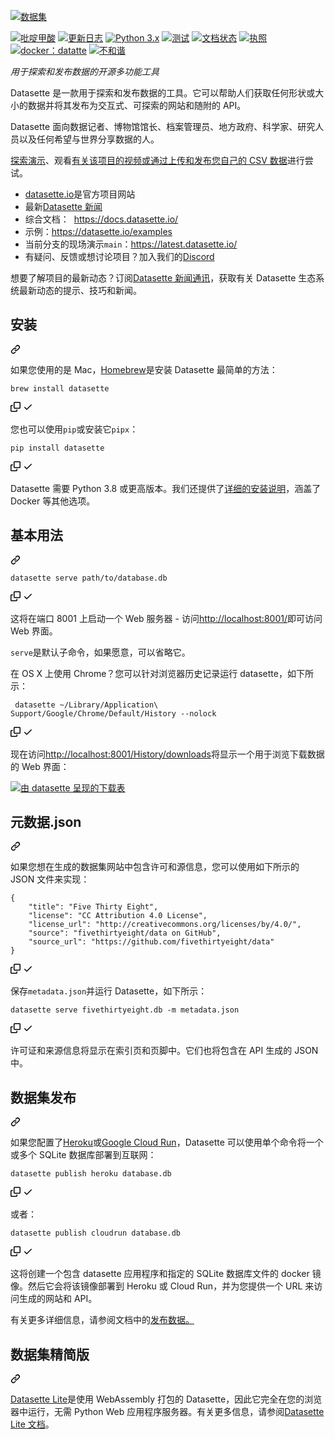<div class="Box-sc-g0xbh4-0 bJMeLZ js-snippet-clipboard-copy-unpositioned" data-hpc="true"><article class="markdown-body entry-content container-lg" itemprop="text"><p dir="auto"><a target="_blank" rel="noopener noreferrer nofollow" href="https://camo.githubusercontent.com/54ff21b276a47e54824527ad7d85f268d7d0ba3d2ee31d906a82248f62bf8f81/68747470733a2f2f6461746173657474652e696f2f7374617469632f6461746173657474652d6c6f676f2e737667"><img src="https://camo.githubusercontent.com/54ff21b276a47e54824527ad7d85f268d7d0ba3d2ee31d906a82248f62bf8f81/68747470733a2f2f6461746173657474652e696f2f7374617469632f6461746173657474652d6c6f676f2e737667" alt="数据集" data-canonical-src="https://datasette.io/static/datasette-logo.svg" style="max-width: 100%;"></a></p>
<p dir="auto"><a href="https://pypi.org/project/datasette/" rel="nofollow"><img src="https://camo.githubusercontent.com/2a736629bd34f0c189e6c5f96b67811e97d961ba0ca8de116c82a0a42581a11f/68747470733a2f2f696d672e736869656c64732e696f2f707970692f762f6461746173657474652e737667" alt="吡啶甲酸" data-canonical-src="https://img.shields.io/pypi/v/datasette.svg" style="max-width: 100%;"></a>
<a href="https://docs.datasette.io/en/latest/changelog.html" rel="nofollow"><img src="https://camo.githubusercontent.com/d8a3377bcc2dcdd1ebc0658927e639c1541e8664bc6cc01e719a78bce27383bd/68747470733a2f2f696d672e736869656c64732e696f2f6769746875622f762f72656c656173652f73696d6f6e772f6461746173657474653f6c6162656c3d6368616e67656c6f67" alt="更新日志" data-canonical-src="https://img.shields.io/github/v/release/simonw/datasette?label=changelog" style="max-width: 100%;"></a>
<a href="https://pypi.org/project/datasette/" rel="nofollow"><img src="https://camo.githubusercontent.com/4692dc6ad54ef497cdc812c4a1718d2885d8b7342e59f8f2c52659f4e522625b/68747470733a2f2f696d672e736869656c64732e696f2f707970692f707976657273696f6e732f6461746173657474652e7376673f6c6f676f3d707974686f6e266c6f676f436f6c6f723d7768697465" alt="Python 3.x" data-canonical-src="https://img.shields.io/pypi/pyversions/datasette.svg?logo=python&amp;logoColor=white" style="max-width: 100%;"></a>
<a href="https://github.com/simonw/datasette/actions?query=workflow%3ATest"><img src="https://github.com/simonw/datasette/workflows/Test/badge.svg" alt="测试" style="max-width: 100%;"></a>
<a href="https://docs.datasette.io/en/latest/?badge=latest" rel="nofollow"><img src="https://camo.githubusercontent.com/f6c3f43c250f9a962f13286497c2ec43d9c26a1b37e93a1358cc8f637a9ef291/68747470733a2f2f72656164746865646f63732e6f72672f70726f6a656374732f6461746173657474652f62616467652f3f76657273696f6e3d6c6174657374" alt="文档状态" data-canonical-src="https://readthedocs.org/projects/datasette/badge/?version=latest" style="max-width: 100%;"></a>
<a href="https://github.com/simonw/datasette/blob/main/LICENSE"><img src="https://camo.githubusercontent.com/8b67f2d51530fac6fddb08752398ad6a59a18e3a55b334a1cea0217f8c331d47/68747470733a2f2f696d672e736869656c64732e696f2f62616467652f6c6963656e73652d417061636865253230322e302d626c75652e737667" alt="执照" data-canonical-src="https://img.shields.io/badge/license-Apache%202.0-blue.svg" style="max-width: 100%;"></a>
<a href="https://hub.docker.com/r/datasetteproject/datasette" rel="nofollow"><img src="https://camo.githubusercontent.com/3ed95e9d49a1addb96adc262f6504f163bc341a661f2b28ee8fc0d47114b9014/68747470733a2f2f696d672e736869656c64732e696f2f62616467652f646f636b65722d6461746173657474652d626c7565" alt="docker：datatte" data-canonical-src="https://img.shields.io/badge/docker-datasette-blue" style="max-width: 100%;"></a>
<a href="https://datasette.io/discord" rel="nofollow"><img src="https://camo.githubusercontent.com/23b38378bd229ee470876a012bde2acfc27234f00bca7ebe0f5114bb7c1556a6/68747470733a2f2f696d672e736869656c64732e696f2f646973636f72642f3832333937313238363330383335363135373f6c6162656c3d646973636f7264" alt="不和谐" data-canonical-src="https://img.shields.io/discord/823971286308356157?label=discord" style="max-width: 100%;"></a></p>
<p dir="auto"><em><font style="vertical-align: inherit;"><font style="vertical-align: inherit;">用于探索和发布数据的开源多功能工具</font></font></em></p>
<p dir="auto"><font style="vertical-align: inherit;"><font style="vertical-align: inherit;">Datasette 是一款用于探索和发布数据的工具。它可以帮助人们获取任何形状或大小的数据并将其发布为交互式、可探索的网站和随附的 API。</font></font></p>
<p dir="auto"><font style="vertical-align: inherit;"><font style="vertical-align: inherit;">Datasette 面向数据记者、博物馆馆长、档案管理员、地方政府、科学家、研究人员以及任何希望与世界分享数据的人。</font></font></p>
<p dir="auto"><a href="https://global-power-plants.datasettes.com/global-power-plants/global-power-plants" rel="nofollow"><font style="vertical-align: inherit;"><font style="vertical-align: inherit;">探索演示</font></font></a><font style="vertical-align: inherit;"><font style="vertical-align: inherit;">、观看</font></font><a href="https://simonwillison.net/2021/Feb/7/video/" rel="nofollow"><font style="vertical-align: inherit;"><font style="vertical-align: inherit;">有关该项目的视频或通过</font></font></a><font style="vertical-align: inherit;"></font><a href="https://docs.datasette.io/en/stable/getting_started.html#try-datasette-without-installing-anything-using-glitch" rel="nofollow"><font style="vertical-align: inherit;"><font style="vertical-align: inherit;">上传和发布您自己的 CSV 数据</font></font></a><font style="vertical-align: inherit;"><font style="vertical-align: inherit;">进行尝试</font><font style="vertical-align: inherit;">。</font></font></p>
<ul dir="auto">
<li><a href="https://datasette.io/" rel="nofollow"><font style="vertical-align: inherit;"><font style="vertical-align: inherit;">datasette.io</font></font></a><font style="vertical-align: inherit;"><font style="vertical-align: inherit;">是官方项目网站</font></font></li>
<li><font style="vertical-align: inherit;"><font style="vertical-align: inherit;">最新</font></font><a href="https://datasette.io/news" rel="nofollow"><font style="vertical-align: inherit;"><font style="vertical-align: inherit;">Datasette 新闻</font></font></a></li>
<li><font style="vertical-align: inherit;"><font style="vertical-align: inherit;">综合文档：&nbsp; </font></font><a href="https://docs.datasette.io/" rel="nofollow"><font style="vertical-align: inherit;"><font style="vertical-align: inherit;">https://docs.datasette.io/</font></font></a></li>
<li><font style="vertical-align: inherit;"><font style="vertical-align: inherit;">示例：</font></font><a href="https://datasette.io/examples" rel="nofollow"><font style="vertical-align: inherit;"><font style="vertical-align: inherit;">https://datasette.io/examples</font></font></a></li>
<li><font style="vertical-align: inherit;"><font style="vertical-align: inherit;">当前分支的现场演示</font></font><code>main</code><font style="vertical-align: inherit;"><font style="vertical-align: inherit;">：</font></font><a href="https://latest.datasette.io/" rel="nofollow"><font style="vertical-align: inherit;"><font style="vertical-align: inherit;">https://latest.datasette.io/</font></font></a></li>
<li><font style="vertical-align: inherit;"><font style="vertical-align: inherit;">有疑问、反馈或想讨论项目？加入我们的</font></font><a href="https://datasette.io/discord" rel="nofollow"><font style="vertical-align: inherit;"><font style="vertical-align: inherit;">Discord</font></font></a></li>
</ul>
<p dir="auto"><font style="vertical-align: inherit;"><font style="vertical-align: inherit;">想要了解项目的最新动态？订阅</font></font><a href="https://datasette.substack.com/" rel="nofollow"><font style="vertical-align: inherit;"><font style="vertical-align: inherit;">Datasette 新闻通讯</font></font></a><font style="vertical-align: inherit;"><font style="vertical-align: inherit;">，获取有关 Datasette 生态系统最新动态的提示、技巧和新闻。</font></font></p>
<div class="markdown-heading" dir="auto"><h2 tabindex="-1" class="heading-element" dir="auto"><font style="vertical-align: inherit;"><font style="vertical-align: inherit;">安装</font></font></h2><a id="user-content-installation" class="anchor" aria-label="固定链接：安装" href="#installation"><svg class="octicon octicon-link" viewBox="0 0 16 16" version="1.1" width="16" height="16" aria-hidden="true"><path d="m7.775 3.275 1.25-1.25a3.5 3.5 0 1 1 4.95 4.95l-2.5 2.5a3.5 3.5 0 0 1-4.95 0 .751.751 0 0 1 .018-1.042.751.751 0 0 1 1.042-.018 1.998 1.998 0 0 0 2.83 0l2.5-2.5a2.002 2.002 0 0 0-2.83-2.83l-1.25 1.25a.751.751 0 0 1-1.042-.018.751.751 0 0 1-.018-1.042Zm-4.69 9.64a1.998 1.998 0 0 0 2.83 0l1.25-1.25a.751.751 0 0 1 1.042.018.751.751 0 0 1 .018 1.042l-1.25 1.25a3.5 3.5 0 1 1-4.95-4.95l2.5-2.5a3.5 3.5 0 0 1 4.95 0 .751.751 0 0 1-.018 1.042.751.751 0 0 1-1.042.018 1.998 1.998 0 0 0-2.83 0l-2.5 2.5a1.998 1.998 0 0 0 0 2.83Z"></path></svg></a></div>
<p dir="auto"><font style="vertical-align: inherit;"><font style="vertical-align: inherit;">如果您使用的是 Mac，</font></font><a href="https://brew.sh/" rel="nofollow"><font style="vertical-align: inherit;"><font style="vertical-align: inherit;">Homebrew</font></font></a><font style="vertical-align: inherit;"><font style="vertical-align: inherit;">是安装 Datasette 最简单的方法：</font></font></p>
<div class="snippet-clipboard-content notranslate position-relative overflow-auto"><pre class="notranslate"><code>brew install datasette
</code></pre><div class="zeroclipboard-container">
    <clipboard-copy aria-label="Copy" class="ClipboardButton btn btn-invisible js-clipboard-copy m-2 p-0 tooltipped-no-delay d-flex flex-justify-center flex-items-center" data-copy-feedback="Copied!" data-tooltip-direction="w" value="brew install datasette" tabindex="0" role="button">
      <svg aria-hidden="true" height="16" viewBox="0 0 16 16" version="1.1" width="16" data-view-component="true" class="octicon octicon-copy js-clipboard-copy-icon">
    <path d="M0 6.75C0 5.784.784 5 1.75 5h1.5a.75.75 0 0 1 0 1.5h-1.5a.25.25 0 0 0-.25.25v7.5c0 .138.112.25.25.25h7.5a.25.25 0 0 0 .25-.25v-1.5a.75.75 0 0 1 1.5 0v1.5A1.75 1.75 0 0 1 9.25 16h-7.5A1.75 1.75 0 0 1 0 14.25Z"></path><path d="M5 1.75C5 .784 5.784 0 6.75 0h7.5C15.216 0 16 .784 16 1.75v7.5A1.75 1.75 0 0 1 14.25 11h-7.5A1.75 1.75 0 0 1 5 9.25Zm1.75-.25a.25.25 0 0 0-.25.25v7.5c0 .138.112.25.25.25h7.5a.25.25 0 0 0 .25-.25v-7.5a.25.25 0 0 0-.25-.25Z"></path>
</svg>
      <svg aria-hidden="true" height="16" viewBox="0 0 16 16" version="1.1" width="16" data-view-component="true" class="octicon octicon-check js-clipboard-check-icon color-fg-success d-none">
    <path d="M13.78 4.22a.75.75 0 0 1 0 1.06l-7.25 7.25a.75.75 0 0 1-1.06 0L2.22 9.28a.751.751 0 0 1 .018-1.042.751.751 0 0 1 1.042-.018L6 10.94l6.72-6.72a.75.75 0 0 1 1.06 0Z"></path>
</svg>
    </clipboard-copy>
  </div></div>
<p dir="auto"><font style="vertical-align: inherit;"><font style="vertical-align: inherit;">您也可以使用</font></font><code>pip</code><font style="vertical-align: inherit;"><font style="vertical-align: inherit;">或安装它</font></font><code>pipx</code><font style="vertical-align: inherit;"><font style="vertical-align: inherit;">：</font></font></p>
<div class="snippet-clipboard-content notranslate position-relative overflow-auto"><pre class="notranslate"><code>pip install datasette
</code></pre><div class="zeroclipboard-container">
    <clipboard-copy aria-label="Copy" class="ClipboardButton btn btn-invisible js-clipboard-copy m-2 p-0 tooltipped-no-delay d-flex flex-justify-center flex-items-center" data-copy-feedback="Copied!" data-tooltip-direction="w" value="pip install datasette" tabindex="0" role="button">
      <svg aria-hidden="true" height="16" viewBox="0 0 16 16" version="1.1" width="16" data-view-component="true" class="octicon octicon-copy js-clipboard-copy-icon">
    <path d="M0 6.75C0 5.784.784 5 1.75 5h1.5a.75.75 0 0 1 0 1.5h-1.5a.25.25 0 0 0-.25.25v7.5c0 .138.112.25.25.25h7.5a.25.25 0 0 0 .25-.25v-1.5a.75.75 0 0 1 1.5 0v1.5A1.75 1.75 0 0 1 9.25 16h-7.5A1.75 1.75 0 0 1 0 14.25Z"></path><path d="M5 1.75C5 .784 5.784 0 6.75 0h7.5C15.216 0 16 .784 16 1.75v7.5A1.75 1.75 0 0 1 14.25 11h-7.5A1.75 1.75 0 0 1 5 9.25Zm1.75-.25a.25.25 0 0 0-.25.25v7.5c0 .138.112.25.25.25h7.5a.25.25 0 0 0 .25-.25v-7.5a.25.25 0 0 0-.25-.25Z"></path>
</svg>
      <svg aria-hidden="true" height="16" viewBox="0 0 16 16" version="1.1" width="16" data-view-component="true" class="octicon octicon-check js-clipboard-check-icon color-fg-success d-none">
    <path d="M13.78 4.22a.75.75 0 0 1 0 1.06l-7.25 7.25a.75.75 0 0 1-1.06 0L2.22 9.28a.751.751 0 0 1 .018-1.042.751.751 0 0 1 1.042-.018L6 10.94l6.72-6.72a.75.75 0 0 1 1.06 0Z"></path>
</svg>
    </clipboard-copy>
  </div></div>
<p dir="auto"><font style="vertical-align: inherit;"><font style="vertical-align: inherit;">Datasette 需要 Python 3.8 或更高版本。我们还提供了</font></font><a href="https://docs.datasette.io/en/stable/installation.html" rel="nofollow"><font style="vertical-align: inherit;"><font style="vertical-align: inherit;">详细的安装说明</font></font></a><font style="vertical-align: inherit;"><font style="vertical-align: inherit;">，涵盖了 Docker 等其他选项。</font></font></p>
<div class="markdown-heading" dir="auto"><h2 tabindex="-1" class="heading-element" dir="auto"><font style="vertical-align: inherit;"><font style="vertical-align: inherit;">基本用法</font></font></h2><a id="user-content-basic-usage" class="anchor" aria-label="永久链接：基本用法" href="#basic-usage"><svg class="octicon octicon-link" viewBox="0 0 16 16" version="1.1" width="16" height="16" aria-hidden="true"><path d="m7.775 3.275 1.25-1.25a3.5 3.5 0 1 1 4.95 4.95l-2.5 2.5a3.5 3.5 0 0 1-4.95 0 .751.751 0 0 1 .018-1.042.751.751 0 0 1 1.042-.018 1.998 1.998 0 0 0 2.83 0l2.5-2.5a2.002 2.002 0 0 0-2.83-2.83l-1.25 1.25a.751.751 0 0 1-1.042-.018.751.751 0 0 1-.018-1.042Zm-4.69 9.64a1.998 1.998 0 0 0 2.83 0l1.25-1.25a.751.751 0 0 1 1.042.018.751.751 0 0 1 .018 1.042l-1.25 1.25a3.5 3.5 0 1 1-4.95-4.95l2.5-2.5a3.5 3.5 0 0 1 4.95 0 .751.751 0 0 1-.018 1.042.751.751 0 0 1-1.042.018 1.998 1.998 0 0 0-2.83 0l-2.5 2.5a1.998 1.998 0 0 0 0 2.83Z"></path></svg></a></div>
<div class="snippet-clipboard-content notranslate position-relative overflow-auto"><pre class="notranslate"><code>datasette serve path/to/database.db
</code></pre><div class="zeroclipboard-container">
    <clipboard-copy aria-label="Copy" class="ClipboardButton btn btn-invisible js-clipboard-copy m-2 p-0 tooltipped-no-delay d-flex flex-justify-center flex-items-center" data-copy-feedback="Copied!" data-tooltip-direction="w" value="datasette serve path/to/database.db" tabindex="0" role="button">
      <svg aria-hidden="true" height="16" viewBox="0 0 16 16" version="1.1" width="16" data-view-component="true" class="octicon octicon-copy js-clipboard-copy-icon">
    <path d="M0 6.75C0 5.784.784 5 1.75 5h1.5a.75.75 0 0 1 0 1.5h-1.5a.25.25 0 0 0-.25.25v7.5c0 .138.112.25.25.25h7.5a.25.25 0 0 0 .25-.25v-1.5a.75.75 0 0 1 1.5 0v1.5A1.75 1.75 0 0 1 9.25 16h-7.5A1.75 1.75 0 0 1 0 14.25Z"></path><path d="M5 1.75C5 .784 5.784 0 6.75 0h7.5C15.216 0 16 .784 16 1.75v7.5A1.75 1.75 0 0 1 14.25 11h-7.5A1.75 1.75 0 0 1 5 9.25Zm1.75-.25a.25.25 0 0 0-.25.25v7.5c0 .138.112.25.25.25h7.5a.25.25 0 0 0 .25-.25v-7.5a.25.25 0 0 0-.25-.25Z"></path>
</svg>
      <svg aria-hidden="true" height="16" viewBox="0 0 16 16" version="1.1" width="16" data-view-component="true" class="octicon octicon-check js-clipboard-check-icon color-fg-success d-none">
    <path d="M13.78 4.22a.75.75 0 0 1 0 1.06l-7.25 7.25a.75.75 0 0 1-1.06 0L2.22 9.28a.751.751 0 0 1 .018-1.042.751.751 0 0 1 1.042-.018L6 10.94l6.72-6.72a.75.75 0 0 1 1.06 0Z"></path>
</svg>
    </clipboard-copy>
  </div></div>
<p dir="auto"><font style="vertical-align: inherit;"><font style="vertical-align: inherit;">这将在端口 8001 上启动一个 Web 服务器 - 访问</font></font><a href="http://localhost:8001/" rel="nofollow"><font style="vertical-align: inherit;"><font style="vertical-align: inherit;">http://localhost:8001/</font></font></a><font style="vertical-align: inherit;"><font style="vertical-align: inherit;">即可访问 Web 界面。</font></font></p>
<p dir="auto"><code>serve</code><font style="vertical-align: inherit;"><font style="vertical-align: inherit;">是默认子命令，如果愿意，可以省略它。</font></font></p>
<p dir="auto"><font style="vertical-align: inherit;"><font style="vertical-align: inherit;">在 OS X 上使用 Chrome？您可以针对浏览器历史记录运行 datasette，如下所示：</font></font></p>
<div class="snippet-clipboard-content notranslate position-relative overflow-auto"><pre class="notranslate"><code> datasette ~/Library/Application\ Support/Google/Chrome/Default/History --nolock
</code></pre><div class="zeroclipboard-container">
    <clipboard-copy aria-label="Copy" class="ClipboardButton btn btn-invisible js-clipboard-copy m-2 p-0 tooltipped-no-delay d-flex flex-justify-center flex-items-center" data-copy-feedback="Copied!" data-tooltip-direction="w" value=" datasette ~/Library/Application\ Support/Google/Chrome/Default/History --nolock" tabindex="0" role="button">
      <svg aria-hidden="true" height="16" viewBox="0 0 16 16" version="1.1" width="16" data-view-component="true" class="octicon octicon-copy js-clipboard-copy-icon">
    <path d="M0 6.75C0 5.784.784 5 1.75 5h1.5a.75.75 0 0 1 0 1.5h-1.5a.25.25 0 0 0-.25.25v7.5c0 .138.112.25.25.25h7.5a.25.25 0 0 0 .25-.25v-1.5a.75.75 0 0 1 1.5 0v1.5A1.75 1.75 0 0 1 9.25 16h-7.5A1.75 1.75 0 0 1 0 14.25Z"></path><path d="M5 1.75C5 .784 5.784 0 6.75 0h7.5C15.216 0 16 .784 16 1.75v7.5A1.75 1.75 0 0 1 14.25 11h-7.5A1.75 1.75 0 0 1 5 9.25Zm1.75-.25a.25.25 0 0 0-.25.25v7.5c0 .138.112.25.25.25h7.5a.25.25 0 0 0 .25-.25v-7.5a.25.25 0 0 0-.25-.25Z"></path>
</svg>
      <svg aria-hidden="true" height="16" viewBox="0 0 16 16" version="1.1" width="16" data-view-component="true" class="octicon octicon-check js-clipboard-check-icon color-fg-success d-none">
    <path d="M13.78 4.22a.75.75 0 0 1 0 1.06l-7.25 7.25a.75.75 0 0 1-1.06 0L2.22 9.28a.751.751 0 0 1 .018-1.042.751.751 0 0 1 1.042-.018L6 10.94l6.72-6.72a.75.75 0 0 1 1.06 0Z"></path>
</svg>
    </clipboard-copy>
  </div></div>
<p dir="auto"><font style="vertical-align: inherit;"><font style="vertical-align: inherit;">现在访问</font></font><a href="http://localhost:8001/History/downloads" rel="nofollow"><font style="vertical-align: inherit;"><font style="vertical-align: inherit;">http://localhost:8001/History/downloads</font></font></a><font style="vertical-align: inherit;"><font style="vertical-align: inherit;">将显示一个用于浏览下载数据的 Web 界面：</font></font></p>
<p dir="auto"><a target="_blank" rel="noopener noreferrer nofollow" href="https://camo.githubusercontent.com/145ff359e2964fd65797a2869c2fa924f9caf9bed58954a28dcbfd530d6618c3/68747470733a2f2f7374617469632e73696d6f6e77696c6c69736f6e2e6e65742f7374617469632f323031372f6461746173657474652d646f776e6c6f6164732e706e67"><img src="https://camo.githubusercontent.com/145ff359e2964fd65797a2869c2fa924f9caf9bed58954a28dcbfd530d6618c3/68747470733a2f2f7374617469632e73696d6f6e77696c6c69736f6e2e6e65742f7374617469632f323031372f6461746173657474652d646f776e6c6f6164732e706e67" alt="由 datasette 呈现的下载表" data-canonical-src="https://static.simonwillison.net/static/2017/datasette-downloads.png" style="max-width: 100%;"></a></p>
<div class="markdown-heading" dir="auto"><h2 tabindex="-1" class="heading-element" dir="auto"><font style="vertical-align: inherit;"><font style="vertical-align: inherit;">元数据.json</font></font></h2><a id="user-content-metadatajson" class="anchor" aria-label="永久链接：metadata.json" href="#metadatajson"><svg class="octicon octicon-link" viewBox="0 0 16 16" version="1.1" width="16" height="16" aria-hidden="true"><path d="m7.775 3.275 1.25-1.25a3.5 3.5 0 1 1 4.95 4.95l-2.5 2.5a3.5 3.5 0 0 1-4.95 0 .751.751 0 0 1 .018-1.042.751.751 0 0 1 1.042-.018 1.998 1.998 0 0 0 2.83 0l2.5-2.5a2.002 2.002 0 0 0-2.83-2.83l-1.25 1.25a.751.751 0 0 1-1.042-.018.751.751 0 0 1-.018-1.042Zm-4.69 9.64a1.998 1.998 0 0 0 2.83 0l1.25-1.25a.751.751 0 0 1 1.042.018.751.751 0 0 1 .018 1.042l-1.25 1.25a3.5 3.5 0 1 1-4.95-4.95l2.5-2.5a3.5 3.5 0 0 1 4.95 0 .751.751 0 0 1-.018 1.042.751.751 0 0 1-1.042.018 1.998 1.998 0 0 0-2.83 0l-2.5 2.5a1.998 1.998 0 0 0 0 2.83Z"></path></svg></a></div>
<p dir="auto"><font style="vertical-align: inherit;"><font style="vertical-align: inherit;">如果您想在生成的数据集网站中包含许可和源信息，您可以使用如下所示的 JSON 文件来实现：</font></font></p>
<div class="snippet-clipboard-content notranslate position-relative overflow-auto"><pre class="notranslate"><code>{
    "title": "Five Thirty Eight",
    "license": "CC Attribution 4.0 License",
    "license_url": "http://creativecommons.org/licenses/by/4.0/",
    "source": "fivethirtyeight/data on GitHub",
    "source_url": "https://github.com/fivethirtyeight/data"
}
</code></pre><div class="zeroclipboard-container">
    <clipboard-copy aria-label="Copy" class="ClipboardButton btn btn-invisible js-clipboard-copy m-2 p-0 tooltipped-no-delay d-flex flex-justify-center flex-items-center" data-copy-feedback="Copied!" data-tooltip-direction="w" value="{
    &quot;title&quot;: &quot;Five Thirty Eight&quot;,
    &quot;license&quot;: &quot;CC Attribution 4.0 License&quot;,
    &quot;license_url&quot;: &quot;http://creativecommons.org/licenses/by/4.0/&quot;,
    &quot;source&quot;: &quot;fivethirtyeight/data on GitHub&quot;,
    &quot;source_url&quot;: &quot;https://github.com/fivethirtyeight/data&quot;
}" tabindex="0" role="button">
      <svg aria-hidden="true" height="16" viewBox="0 0 16 16" version="1.1" width="16" data-view-component="true" class="octicon octicon-copy js-clipboard-copy-icon">
    <path d="M0 6.75C0 5.784.784 5 1.75 5h1.5a.75.75 0 0 1 0 1.5h-1.5a.25.25 0 0 0-.25.25v7.5c0 .138.112.25.25.25h7.5a.25.25 0 0 0 .25-.25v-1.5a.75.75 0 0 1 1.5 0v1.5A1.75 1.75 0 0 1 9.25 16h-7.5A1.75 1.75 0 0 1 0 14.25Z"></path><path d="M5 1.75C5 .784 5.784 0 6.75 0h7.5C15.216 0 16 .784 16 1.75v7.5A1.75 1.75 0 0 1 14.25 11h-7.5A1.75 1.75 0 0 1 5 9.25Zm1.75-.25a.25.25 0 0 0-.25.25v7.5c0 .138.112.25.25.25h7.5a.25.25 0 0 0 .25-.25v-7.5a.25.25 0 0 0-.25-.25Z"></path>
</svg>
      <svg aria-hidden="true" height="16" viewBox="0 0 16 16" version="1.1" width="16" data-view-component="true" class="octicon octicon-check js-clipboard-check-icon color-fg-success d-none">
    <path d="M13.78 4.22a.75.75 0 0 1 0 1.06l-7.25 7.25a.75.75 0 0 1-1.06 0L2.22 9.28a.751.751 0 0 1 .018-1.042.751.751 0 0 1 1.042-.018L6 10.94l6.72-6.72a.75.75 0 0 1 1.06 0Z"></path>
</svg>
    </clipboard-copy>
  </div></div>
<p dir="auto"><font style="vertical-align: inherit;"><font style="vertical-align: inherit;">保存</font></font><code>metadata.json</code><font style="vertical-align: inherit;"><font style="vertical-align: inherit;">并运行 Datasette，如下所示：</font></font></p>
<div class="snippet-clipboard-content notranslate position-relative overflow-auto"><pre class="notranslate"><code>datasette serve fivethirtyeight.db -m metadata.json
</code></pre><div class="zeroclipboard-container">
    <clipboard-copy aria-label="Copy" class="ClipboardButton btn btn-invisible js-clipboard-copy m-2 p-0 tooltipped-no-delay d-flex flex-justify-center flex-items-center" data-copy-feedback="Copied!" data-tooltip-direction="w" value="datasette serve fivethirtyeight.db -m metadata.json" tabindex="0" role="button">
      <svg aria-hidden="true" height="16" viewBox="0 0 16 16" version="1.1" width="16" data-view-component="true" class="octicon octicon-copy js-clipboard-copy-icon">
    <path d="M0 6.75C0 5.784.784 5 1.75 5h1.5a.75.75 0 0 1 0 1.5h-1.5a.25.25 0 0 0-.25.25v7.5c0 .138.112.25.25.25h7.5a.25.25 0 0 0 .25-.25v-1.5a.75.75 0 0 1 1.5 0v1.5A1.75 1.75 0 0 1 9.25 16h-7.5A1.75 1.75 0 0 1 0 14.25Z"></path><path d="M5 1.75C5 .784 5.784 0 6.75 0h7.5C15.216 0 16 .784 16 1.75v7.5A1.75 1.75 0 0 1 14.25 11h-7.5A1.75 1.75 0 0 1 5 9.25Zm1.75-.25a.25.25 0 0 0-.25.25v7.5c0 .138.112.25.25.25h7.5a.25.25 0 0 0 .25-.25v-7.5a.25.25 0 0 0-.25-.25Z"></path>
</svg>
      <svg aria-hidden="true" height="16" viewBox="0 0 16 16" version="1.1" width="16" data-view-component="true" class="octicon octicon-check js-clipboard-check-icon color-fg-success d-none">
    <path d="M13.78 4.22a.75.75 0 0 1 0 1.06l-7.25 7.25a.75.75 0 0 1-1.06 0L2.22 9.28a.751.751 0 0 1 .018-1.042.751.751 0 0 1 1.042-.018L6 10.94l6.72-6.72a.75.75 0 0 1 1.06 0Z"></path>
</svg>
    </clipboard-copy>
  </div></div>
<p dir="auto"><font style="vertical-align: inherit;"><font style="vertical-align: inherit;">许可证和来源信息将显示在索引页和页脚中。它们也将包含在 API 生成的 JSON 中。</font></font></p>
<div class="markdown-heading" dir="auto"><h2 tabindex="-1" class="heading-element" dir="auto"><font style="vertical-align: inherit;"><font style="vertical-align: inherit;">数据集发布</font></font></h2><a id="user-content-datasette-publish" class="anchor" aria-label="永久链接：datasette 发布" href="#datasette-publish"><svg class="octicon octicon-link" viewBox="0 0 16 16" version="1.1" width="16" height="16" aria-hidden="true"><path d="m7.775 3.275 1.25-1.25a3.5 3.5 0 1 1 4.95 4.95l-2.5 2.5a3.5 3.5 0 0 1-4.95 0 .751.751 0 0 1 .018-1.042.751.751 0 0 1 1.042-.018 1.998 1.998 0 0 0 2.83 0l2.5-2.5a2.002 2.002 0 0 0-2.83-2.83l-1.25 1.25a.751.751 0 0 1-1.042-.018.751.751 0 0 1-.018-1.042Zm-4.69 9.64a1.998 1.998 0 0 0 2.83 0l1.25-1.25a.751.751 0 0 1 1.042.018.751.751 0 0 1 .018 1.042l-1.25 1.25a3.5 3.5 0 1 1-4.95-4.95l2.5-2.5a3.5 3.5 0 0 1 4.95 0 .751.751 0 0 1-.018 1.042.751.751 0 0 1-1.042.018 1.998 1.998 0 0 0-2.83 0l-2.5 2.5a1.998 1.998 0 0 0 0 2.83Z"></path></svg></a></div>
<p dir="auto"><font style="vertical-align: inherit;"><font style="vertical-align: inherit;">如果您配置了</font></font><a href="https://heroku.com/" rel="nofollow"><font style="vertical-align: inherit;"><font style="vertical-align: inherit;">Heroku</font></font></a><font style="vertical-align: inherit;"><font style="vertical-align: inherit;">或</font></font><a href="https://cloud.google.com/run/" rel="nofollow"><font style="vertical-align: inherit;"><font style="vertical-align: inherit;">Google Cloud Run</font></font></a><font style="vertical-align: inherit;"><font style="vertical-align: inherit;">，Datasette 可以使用单个命令将一个或多个 SQLite 数据库部署到互联网：</font></font></p>
<div class="snippet-clipboard-content notranslate position-relative overflow-auto"><pre class="notranslate"><code>datasette publish heroku database.db
</code></pre><div class="zeroclipboard-container">
    <clipboard-copy aria-label="Copy" class="ClipboardButton btn btn-invisible js-clipboard-copy m-2 p-0 tooltipped-no-delay d-flex flex-justify-center flex-items-center" data-copy-feedback="Copied!" data-tooltip-direction="w" value="datasette publish heroku database.db" tabindex="0" role="button">
      <svg aria-hidden="true" height="16" viewBox="0 0 16 16" version="1.1" width="16" data-view-component="true" class="octicon octicon-copy js-clipboard-copy-icon">
    <path d="M0 6.75C0 5.784.784 5 1.75 5h1.5a.75.75 0 0 1 0 1.5h-1.5a.25.25 0 0 0-.25.25v7.5c0 .138.112.25.25.25h7.5a.25.25 0 0 0 .25-.25v-1.5a.75.75 0 0 1 1.5 0v1.5A1.75 1.75 0 0 1 9.25 16h-7.5A1.75 1.75 0 0 1 0 14.25Z"></path><path d="M5 1.75C5 .784 5.784 0 6.75 0h7.5C15.216 0 16 .784 16 1.75v7.5A1.75 1.75 0 0 1 14.25 11h-7.5A1.75 1.75 0 0 1 5 9.25Zm1.75-.25a.25.25 0 0 0-.25.25v7.5c0 .138.112.25.25.25h7.5a.25.25 0 0 0 .25-.25v-7.5a.25.25 0 0 0-.25-.25Z"></path>
</svg>
      <svg aria-hidden="true" height="16" viewBox="0 0 16 16" version="1.1" width="16" data-view-component="true" class="octicon octicon-check js-clipboard-check-icon color-fg-success d-none">
    <path d="M13.78 4.22a.75.75 0 0 1 0 1.06l-7.25 7.25a.75.75 0 0 1-1.06 0L2.22 9.28a.751.751 0 0 1 .018-1.042.751.751 0 0 1 1.042-.018L6 10.94l6.72-6.72a.75.75 0 0 1 1.06 0Z"></path>
</svg>
    </clipboard-copy>
  </div></div>
<p dir="auto"><font style="vertical-align: inherit;"><font style="vertical-align: inherit;">或者：</font></font></p>
<div class="snippet-clipboard-content notranslate position-relative overflow-auto"><pre class="notranslate"><code>datasette publish cloudrun database.db
</code></pre><div class="zeroclipboard-container">
    <clipboard-copy aria-label="Copy" class="ClipboardButton btn btn-invisible js-clipboard-copy m-2 p-0 tooltipped-no-delay d-flex flex-justify-center flex-items-center" data-copy-feedback="Copied!" data-tooltip-direction="w" value="datasette publish cloudrun database.db" tabindex="0" role="button">
      <svg aria-hidden="true" height="16" viewBox="0 0 16 16" version="1.1" width="16" data-view-component="true" class="octicon octicon-copy js-clipboard-copy-icon">
    <path d="M0 6.75C0 5.784.784 5 1.75 5h1.5a.75.75 0 0 1 0 1.5h-1.5a.25.25 0 0 0-.25.25v7.5c0 .138.112.25.25.25h7.5a.25.25 0 0 0 .25-.25v-1.5a.75.75 0 0 1 1.5 0v1.5A1.75 1.75 0 0 1 9.25 16h-7.5A1.75 1.75 0 0 1 0 14.25Z"></path><path d="M5 1.75C5 .784 5.784 0 6.75 0h7.5C15.216 0 16 .784 16 1.75v7.5A1.75 1.75 0 0 1 14.25 11h-7.5A1.75 1.75 0 0 1 5 9.25Zm1.75-.25a.25.25 0 0 0-.25.25v7.5c0 .138.112.25.25.25h7.5a.25.25 0 0 0 .25-.25v-7.5a.25.25 0 0 0-.25-.25Z"></path>
</svg>
      <svg aria-hidden="true" height="16" viewBox="0 0 16 16" version="1.1" width="16" data-view-component="true" class="octicon octicon-check js-clipboard-check-icon color-fg-success d-none">
    <path d="M13.78 4.22a.75.75 0 0 1 0 1.06l-7.25 7.25a.75.75 0 0 1-1.06 0L2.22 9.28a.751.751 0 0 1 .018-1.042.751.751 0 0 1 1.042-.018L6 10.94l6.72-6.72a.75.75 0 0 1 1.06 0Z"></path>
</svg>
    </clipboard-copy>
  </div></div>
<p dir="auto"><font style="vertical-align: inherit;"><font style="vertical-align: inherit;">这将创建一个包含 datasette 应用程序和指定的 SQLite 数据库文件的 docker 镜像。然后它会将该镜像部署到 Heroku 或 Cloud Run，并为您提供一个 URL 来访问生成的网站和 API。</font></font></p>
<p dir="auto"><font style="vertical-align: inherit;"><font style="vertical-align: inherit;">有关更多详细信息，请参阅</font><font style="vertical-align: inherit;">文档中的</font></font><a href="https://docs.datasette.io/en/stable/publish.html" rel="nofollow"><font style="vertical-align: inherit;"><font style="vertical-align: inherit;">发布数据。</font></font></a><font style="vertical-align: inherit;"></font></p>
<div class="markdown-heading" dir="auto"><h2 tabindex="-1" class="heading-element" dir="auto"><font style="vertical-align: inherit;"><font style="vertical-align: inherit;">数据集精简版</font></font></h2><a id="user-content-datasette-lite" class="anchor" aria-label="永久链接：Datasette Lite" href="#datasette-lite"><svg class="octicon octicon-link" viewBox="0 0 16 16" version="1.1" width="16" height="16" aria-hidden="true"><path d="m7.775 3.275 1.25-1.25a3.5 3.5 0 1 1 4.95 4.95l-2.5 2.5a3.5 3.5 0 0 1-4.95 0 .751.751 0 0 1 .018-1.042.751.751 0 0 1 1.042-.018 1.998 1.998 0 0 0 2.83 0l2.5-2.5a2.002 2.002 0 0 0-2.83-2.83l-1.25 1.25a.751.751 0 0 1-1.042-.018.751.751 0 0 1-.018-1.042Zm-4.69 9.64a1.998 1.998 0 0 0 2.83 0l1.25-1.25a.751.751 0 0 1 1.042.018.751.751 0 0 1 .018 1.042l-1.25 1.25a3.5 3.5 0 1 1-4.95-4.95l2.5-2.5a3.5 3.5 0 0 1 4.95 0 .751.751 0 0 1-.018 1.042.751.751 0 0 1-1.042.018 1.998 1.998 0 0 0-2.83 0l-2.5 2.5a1.998 1.998 0 0 0 0 2.83Z"></path></svg></a></div>
<p dir="auto"><a href="https://lite.datasette.io/" rel="nofollow"><font style="vertical-align: inherit;"><font style="vertical-align: inherit;">Datasette Lite</font></font></a><font style="vertical-align: inherit;"><font style="vertical-align: inherit;">是使用 WebAssembly 打包的 Datasette，因此它完全在您的浏览器中运行，无需 Python Web 应用程序服务器。有关更多信息，请参阅</font></font><a href="https://github.com/simonw/datasette-lite/blob/main/README.md"><font style="vertical-align: inherit;"><font style="vertical-align: inherit;">Datasette Lite 文档</font></font></a><font style="vertical-align: inherit;"><font style="vertical-align: inherit;">。</font></font></p>
</article></div>
